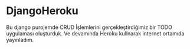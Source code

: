 # DjangoHeroku

Bu django purojemde CRUD İşlemlerini gerçekleştirdiğimiz bir TODO uygulaması oluşturduk.
Ve devamında Heroku kullnarak internet ortamıda yayınladım.
